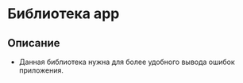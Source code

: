 # Библиотека app

## Описание
* Данная библиотека нужна для более удобного вывода ошибок приложения.